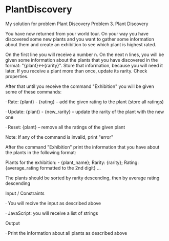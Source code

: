 # PlantDiscovery
My solution for problem Plant Discovery
Problem 3. Plant Discovery

You have now returned from your world tour. On your way you have discovered some new plants and you want to gather some information about them and create an exhibition to see which plant is highest rated.

On the first line you will receive a number n. On the next n lines, you will be given some information about the plants that you have discovered in the format: "{plant}<->{rarity}". Store that information, because you will need it later. If you receive a plant more than once, update its rarity. Check properties.

After that until you receive the command "Exhibition" you will be given some of these commands:

· Rate: {plant} - {rating} – add the given rating to the plant (store all ratings)

· Update: {plant} - {new_rarity} – update the rarity of the plant with the new one

· Reset: {plant} – remove all the ratings of the given plant

Note: If any of the command is invalid, print "error"

After the command "Exhibition" print the information that you have about the plants in the following format:

Plants for the exhibition: - {plant_name}; Rarity: {rarity}; Rating: {average_rating formatted to the 2nd digit} …

The plants should be sorted by rarity descending, then by average rating descending

Input / Constraints

· You will recive the input as described above

· JavaScript: you will receive a list of strings

Output

· Print the information about all plants as described above
